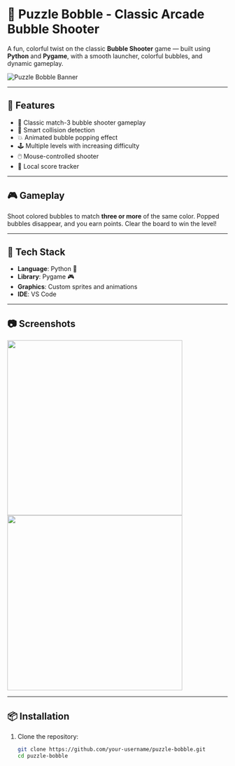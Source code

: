 # 🎯 Puzzle Bobble - Classic Arcade Bubble Shooter

A fun, colorful twist on the classic **Bubble Shooter** game — built using **Python** and **Pygame**, with a smooth launcher, colorful bubbles, and dynamic gameplay.

![Puzzle Bobble Banner](path/to/your/banner-image.png) <!-- Replace with your actual image path -->

---

## 🚀 Features

- 🎯 Classic match-3 bubble shooter gameplay
- 🧠 Smart collision detection
- 💥 Animated bubble popping effect
- 🕹️ Multiple levels with increasing difficulty
- 🖱️ Mouse-controlled shooter
- 💾 Local score tracker

---

## 🎮 Gameplay

Shoot colored bubbles to match **three or more** of the same color. Popped bubbles disappear, and you earn points. Clear the board to win the level!

---

## 🧰 Tech Stack

- **Language**: Python 🐍
- **Library**: Pygame 🎮
- **Graphics**: Custom sprites and animations
- **IDE**: VS Code

---

## 📷 Screenshots

<img src="path/to/screenshot1.png" width="400"/> <img src="path/to/screenshot2.png" width="400"/>

---

## 📦 Installation

1. Clone the repository:
   ```bash
   git clone https://github.com/your-username/puzzle-bobble.git
   cd puzzle-bobble
